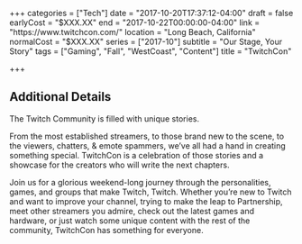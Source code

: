 +++
categories = ["Tech"]
date = "2017-10-20T17:37:12-04:00"
draft = false
earlyCost = "$XXX.XX"
end = "2017-10-22T00:00:00-04:00"
link = "https://www.twitchcon.com/"
location = "Long Beach, California"
normalCost = "$XXX.XX"
series = ["2017-10"]
subtitle = "Our Stage, Your Story"
tags = ["Gaming", "Fall", "WestCoast", "Content"]
title = "TwitchCon"

+++
<!--more-->

## Additional Details

The Twitch Community is filled with unique stories.

From the most established streamers, to those brand new to the scene, to the viewers, chatters, & emote spammers, we’ve all had a hand in creating something special. TwitchCon is a celebration of those stories and a showcase for the creators who will write the next chapters.

Join us for a glorious weekend-long journey through the personalities, games, and groups that make Twitch, Twitch. Whether you’re new to Twitch and want to improve your channel, trying to make the leap to Partnership, meet other streamers you admire, check out the latest games and hardware, or just watch some unique content with the rest of the community, TwitchCon has something for everyone.